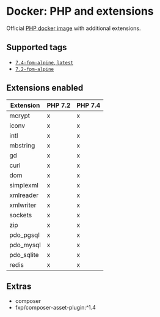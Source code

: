 Docker: PHP and extensions
==========================

Official [PHP docker image](https://hub.docker.com/_/php/) with additional extensions.

Supported tags
--------------

- [`7.4-fpm-alpine`, `latest`](7.4/Dockerfile)
- [`7.2-fpm-alpine`](7.2/fpm/Dockerfile)

Extensions enabled
------------------

| Extension   | PHP 7.2 | PHP 7.4 |
| ----------- | ------- | ------- |
| mcrypt      |    x    |    x    |
| iconv       |    x    |    x    |
| intl        |    x    |    x    |
| mbstring    |    x    |    x    |
| gd          |    x    |    x    |
| curl        |    x    |    x    |
| dom         |    x    |    x    |
| simplexml   |    x    |    x    |
| xmlreader   |    x    |    x    |
| xmlwriter   |    x    |    x    |
| sockets     |    x    |    x    |
| zip         |    x    |    x    |
| pdo_pgsql   |    x    |    x    |
| pdo_mysql   |    x    |    x    |
| pdo_sqlite  |    x    |    x    |
| redis       |    x    |    x    |

Extras
------

- composer
- fxp/composer-asset-plugin:^1.4
